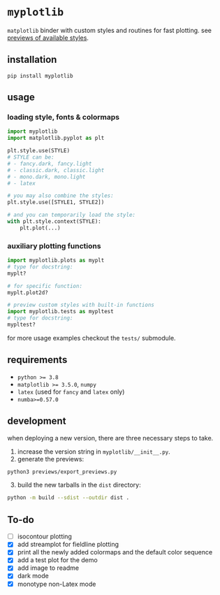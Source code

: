 # `myplotlib`

`matplotlib` binder with custom styles and routines for fast plotting. see [previews of available styles](https://github.com/haykh/myplotlib/tree/master/previews#readme).

## installation

```shell
pip install myplotlib
```

## usage

### loading style, fonts & colormaps

```python
import myplotlib
import matplotlib.pyplot as plt

plt.style.use(STYLE)
# STYLE can be:
# - fancy.dark, fancy.light
# - classic.dark, classic.light
# - mono.dark, mono.light
# - latex

# you may also combine the styles:
plt.style.use([STYLE1, STYLE2])

# and you can temporarily load the style:
with plt.style.context(STYLE):
    plt.plot(...)
```

### auxiliary plotting functions

```python
import myplotlib.plots as myplt
# type for docstring:
myplt?

# for specific function:
myplt.plot2d?

# preview custom styles with built-in functions
import myplotlib.tests as mypltest
# type for docstring:
mypltest?
```

for more usage examples checkout the `tests/` submodule.

## requirements

* `python >= 3.8`
* `matplotlib >= 3.5.0`, `numpy`
* `latex` (used for `fancy` and `latex` only)
* `numba>=0.57.0`

## development

when deploying a new version, there are three necessary steps to take.

1. increase the version string in `myplotlib/__init__.py`.
2. generate the previews:
  ```sh
  python3 previews/export_previews.py
  ```
3. build the new tarballs in the `dist` directory:
  ```sh
  python -m build --sdist --outdir dist .
  ```

## To-do

- [ ] isocontour plotting
- [x] add streamplot for fieldline plotting
- [x] print all the newly added colormaps and the default color sequence
- [x] add a test plot for the demo
- [x] add image to readme
- [x] dark mode
- [x] monotype non-Latex mode
